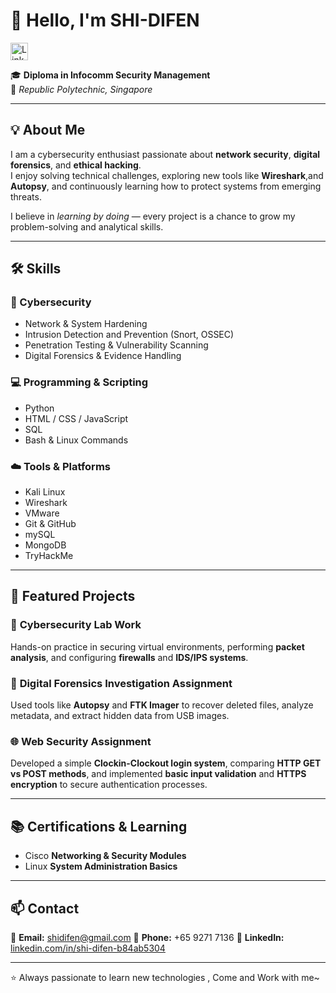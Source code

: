 # 👋 Hello, I'm SHI-DIFEN  

<a href="https://www.linkedin.com/in/shi-difen-b84ab5304/"
   target="_blank" rel="noopener noreferrer">
  <img
    src="https://upload.wikimedia.org/wikipedia/commons/thumb/8/81/LinkedIn_icon.svg/1024px-LinkedIn_icon.svg.png"
    alt="LinkedIn: SHI-DIFEN"
    width="28" height="28"
  />
</a>

🎓 **Diploma in Infocomm Security Management**  
📍 *Republic Polytechnic, Singapore*  

---

## 💡 About Me  
I am a cybersecurity enthusiast passionate about **network security**, **digital forensics**, and **ethical hacking**.  
I enjoy solving technical challenges, exploring new tools like **Wireshark**,and **Autopsy**, and continuously learning how to protect systems from emerging threats.  

I believe in *learning by doing* — every project is a chance to grow my problem-solving and analytical skills.

---

## 🛠️ Skills  

### 🔐 Cybersecurity
- Network & System Hardening  
- Intrusion Detection and Prevention (Snort, OSSEC)  
- Penetration Testing & Vulnerability Scanning  
- Digital Forensics & Evidence Handling  

### 💻 Programming & Scripting
- Python  
- HTML / CSS / JavaScript  
- SQL  
- Bash & Linux Commands  

### ☁️ Tools & Platforms
- Kali Linux  
- Wireshark  
- VMware  
- Git & GitHub  
- mySQL
- MongoDB
- TryHackMe

---

## 📂 Featured Projects  

### 🧠 **Cybersecurity Lab Work**
Hands-on practice in securing virtual environments, performing **packet analysis**, and configuring **firewalls** and **IDS/IPS systems**.  

### 💾 **Digital Forensics Investigation Assignment**
Used tools like **Autopsy** and **FTK Imager** to recover deleted files, analyze metadata, and extract hidden data from USB images.  

### 🌐 **Web Security Assignment**
Developed a simple **Clockin-Clockout login system**, comparing **HTTP GET vs POST methods**, and implemented **basic input validation** and **HTTPS encryption** to secure authentication processes.   

---

## 📚 Certifications & Learning
- Cisco **Networking & Security Modules**  
- Linux **System Administration Basics**  

---

## 📫 Contact  
📧 **Email:** shidifen@gmail.com
📱 **Phone:** +65 9271 7136
🔗 **LinkedIn:** [linkedin.com/in/shi-difen-b84ab5304](https://www.linkedin.com/in/shi-difen-b84ab5304/)  

---

⭐ Always passionate to learn new technologies , Come and Work with me~



